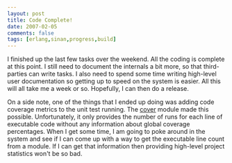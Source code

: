 ```yaml
---
layout: post
title: Code Complete!
date: 2007-02-05
comments: false
tags: [erlang,sinan,progress,build]
---
```


I finished up the last few tasks over the weekend. All the coding is
complete at this point. I still need to document the internals a bit
more, so that third-parties can write tasks. I also need to spend some
time writing high-level user documentation so getting up to speed on
the system is easier. All this will all take me a week or
so. Hopefully, I can then do a release.

On a side note, one of the things that I ended up doing was adding
code coverage metrics to the unit test running. The
[cover](http://www.erlang.org/doc/doc-5.5.3/lib/tools-2.5.3/doc/html/cover.html)
module made this possible. Unfortunately, it only provides the number
of runs for each line of executable code without any information about
global coverage percentages. When I get some time, I am going to poke
around in the system and see if I can come up with a way to get the
executable line count from a module. If I can get that information
then providing high-level project statistics won't be so bad.
